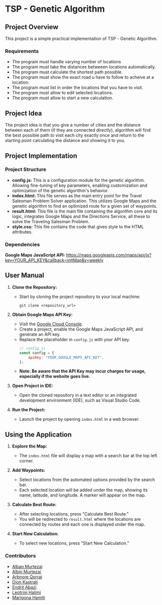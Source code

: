 # TSP - Genetic Algorithm

## Project Overview
This project is a simple practical implementation of TSP - Genetic Algorithm.

### Requirements

- The program must handle varying number of locations
- The program must take the distances betweeen locations automatically.
- The program must calculate the shortest path possible.
- The program must show the exact road u have to follow to acheive at a location.
- The program must list in order the locations that you have to visit.
- The program must allow to edit selected locations.
- The program must allow to start a new calculation.

## Project Idea
The project idea is that you give a number of cities and the distance between each of them (if they are connected directly), algorithm will find the best possible path to visit each city exactly once and return to the starting point calculating the distance and showing it to you.
## Project Implementation

### Project Structure
- **config.js:** This is a configuration module for the genetic algorithm. Allowing fine-tuning of key parameters, enabling customization and optimization of the genetic algorithm's behavior.</br>
- **index.html:** This file serves as the main entry point for the Travel Salesman Problem Solver application. This utilizes Google Maps and the genetic algorithm to find an optimized route for a given set of waypoints.</br>
- **result.html:** This file is the main file containing the algorithm core and its logic, integrates Google Maps and the Directions Service, all these to solve the Traveling Salesman Problem.</br>
- **style.css:** This file contains the code that gives style to the HTML attributes.</br>

### Dependencies
**Google Maps JavaScript API:** https://maps.googleapis.com/maps/api/js?key=YOUR_API_KEY&callback=initMap&v=weekly

## User Manual

1. **Clone the Repository:**
   - Start by cloning the project repository to your local machine:
     ```
     git clone <repository_url>
     ```

2. **Obtain Google Maps API Key:**
   - Visit the [Google Cloud Console](https://console.cloud.google.com/).
   - Create a project, enable the Google Maps JavaScript API, and generate an API key.
   - Replace the placeholder in `config.js` with your API key.
     ```javascript
     // config.js
     const config = {
         apiKey: "YOUR_GOOGLE_MAPS_API_KEY",
     };
     ```
   - **Note: Be aware that the API Key may incur charges for usage, especially if the website goes live.**

3. **Open Project in IDE:**
   - Open the cloned repository in a text editor or an integrated development environment (IDE), such as Visual Studio Code.

4. **Run the Project:**
   - Launch the project by opening `index.html` in a web browser.

## Using the Application

1. **Explore the Map:**
   - The `index.html` file will display a map with a search bar at the top left corner.

2. **Add Waypoints:**
   - Select locations from the automated options provided by the search bar.
   - Each selected location will be added under the map, showing its name, latitude, and longitude. A marker will appear on the map.

3. **Calculate Best Route:**
   - After selecting locations, press "Calculate Best Route."
   - You will be redirected to `result.html` where the locations are connected by routes and each one is displayed under the map.

4. **Start New Calculation:**
   - To select new locations, press "Start New Calculation."
### Contributors
- [Alban Murtezaj](https://github.com/aalbaan)</br>
- [Albin Murtezaj](https://github.com/AlbinMurtezaj) </br>
- [Arbnore Qorraj](https://github.com/arbnoraqorraj)</br>
- [Dion Kastrati](https://github.com/Dion-Kastrati) </br>
- [Endrit Abazi](https://github.com/EndritAbazii) </br>
- [Leotrim Halimi](https://github.com/leootrimi) </br>
- [Marigona Hamiti](https://github.com/marigonahamiti)</br>

